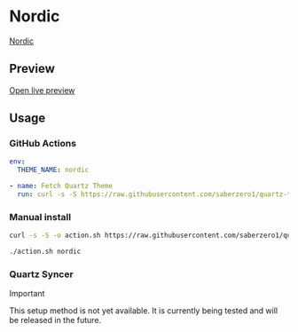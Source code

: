 # Nordic

[Nordic](https://github.com/natowb)

## Preview

[Open live preview](https://quartz-themes.github.io/nordic/)

## Usage

### GitHub Actions

```yaml
env:
  THEME_NAME: nordic
```

```yaml
- name: Fetch Quartz Theme
  run: curl -s -S https://raw.githubusercontent.com/saberzero1/quartz-themes/master/action.sh | bash -s -- $THEME_NAME
```

### Manual install

```bash
curl -s -S -o action.sh https://raw.githubusercontent.com/saberzero1/quartz-themes/master/action.sh

./action.sh nordic
```

### Quartz Syncer

> [!IMPORTANT]
> This setup method is not yet available. It is currently being tested and will be released in the future.
